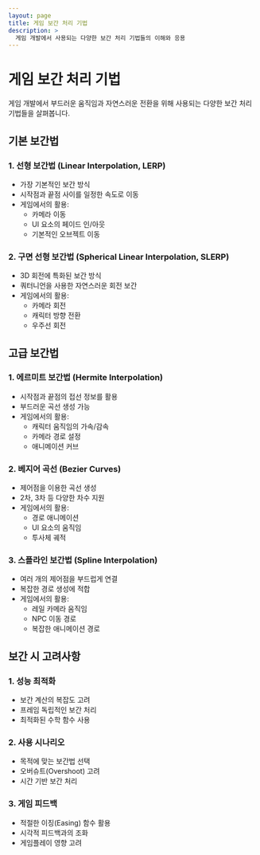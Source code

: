 ```yaml
---
layout: page
title: 게임 보간 처리 기법
description: >
  게임 개발에서 사용되는 다양한 보간 처리 기법들의 이해와 응용
---
```


# 게임 보간 처리 기법

게임 개발에서 부드러운 움직임과 자연스러운 전환을 위해 사용되는 다양한 보간 처리 기법들을 살펴봅니다.

## 기본 보간법

### 1. 선형 보간법 (Linear Interpolation, LERP)
- 가장 기본적인 보간 방식
- 시작점과 끝점 사이를 일정한 속도로 이동
- 게임에서의 활용:
  - 카메라 이동
  - UI 요소의 페이드 인/아웃
  - 기본적인 오브젝트 이동

### 2. 구면 선형 보간법 (Spherical Linear Interpolation, SLERP)
- 3D 회전에 특화된 보간 방식
- 쿼터니언을 사용한 자연스러운 회전 보간
- 게임에서의 활용:
  - 카메라 회전
  - 캐릭터 방향 전환
  - 우주선 회전

## 고급 보간법

### 1. 에르미트 보간법 (Hermite Interpolation)
- 시작점과 끝점의 접선 정보를 활용
- 부드러운 곡선 생성 가능
- 게임에서의 활용:
  - 캐릭터 움직임의 가속/감속
  - 카메라 경로 설정
  - 애니메이션 커브

### 2. 베지어 곡선 (Bezier Curves)
- 제어점을 이용한 곡선 생성
- 2차, 3차 등 다양한 차수 지원
- 게임에서의 활용:
  - 경로 애니메이션
  - UI 요소의 움직임
  - 투사체 궤적

### 3. 스플라인 보간법 (Spline Interpolation)
- 여러 개의 제어점을 부드럽게 연결
- 복잡한 경로 생성에 적합
- 게임에서의 활용:
  - 레일 카메라 움직임
  - NPC 이동 경로
  - 복잡한 애니메이션 경로

## 보간 시 고려사항

### 1. 성능 최적화
- 보간 계산의 복잡도 고려
- 프레임 독립적인 보간 처리
- 최적화된 수학 함수 사용

### 2. 사용 시나리오
- 목적에 맞는 보간법 선택
- 오버슈트(Overshoot) 고려
- 시간 기반 보간 처리

### 3. 게임 피드백
- 적절한 이징(Easing) 함수 활용
- 시각적 피드백과의 조화
- 게임플레이 영향 고려 